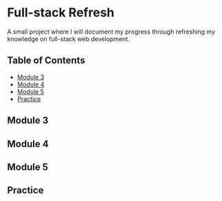 # Full-stack Refresh

A small project where I will document my progress through refreshing my knowledge on full-stack web development.

## Table of Contents

- [Module 3](#Module+3)
- [Module 4](#Module+4)
- [Module 5](#Module+5)
- [Practice](#practice)

## Module 3

## Module 4

## Module 5

## Practice
